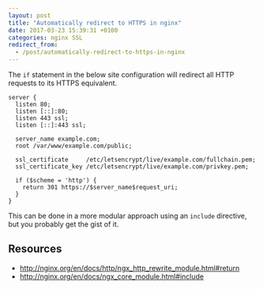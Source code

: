 ```yaml
---
layout: post
title: "Automatically redirect to HTTPS in nginx"
date: 2017-03-23 15:39:31 +0100
categories: nginx SSL
redirect_from:
  - /post/automatically-redirect-to-https-in-nginx
---
```


The `if` statement in the below site configuration will redirect all HTTP requests to its HTTPS equivalent.

    server {
      listen 80;
      listen [::]:80;
      listen 443 ssl;
      listen [::]:443 ssl;
      
      server_name example.com;
      root /var/www/example.com/public;

      ssl_certificate     /etc/letsencrypt/live/example.com/fullchain.pem;
      ssl_certificate_key /etc/letsencrypt/live/example.com/privkey.pem;

      if ($scheme = 'http') {
        return 301 https://$server_name$request_uri;
      }
    }

This can be done in a more modular approach using an `include` directive, but you probably get the gist of it.

## Resources

- <http://nginx.org/en/docs/http/ngx_http_rewrite_module.html#return>
- <http://nginx.org/en/docs/ngx_core_module.html#include>
